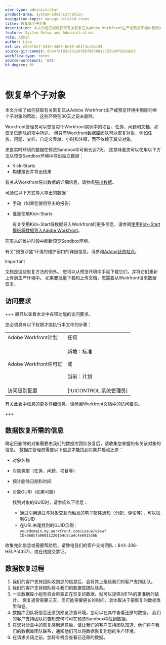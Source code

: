 ```yaml
---
user-type: administrator
product-area: system-administration
navigation-topic: manage-deleted-items
title: 恢复单个子对象
description: 本文介绍了如何获取有关恢复已从Adobe Workfront生产或预览环境中删除的单个子对象的帮助，这些环境在30天之前未删除。
feature: System Setup and Administration
role: Admin
author: Lisa
exl-id: e2e4fbb7-5433-4d88-8e36-d82f4cc8a194
source-git-commit: dc64fef83c2b1e9f8bf9438017155bd47b83ab23
workflow-type: tm+mt
source-wordcount: '641'
ht-degree: 0%

---
```


# 恢复单个子对象

本文介绍了如何获取有关恢复已从Adobe Workfront生产或预览环境中删除的单个子对象的帮助，这些环境在30天之前未删除。

Workfront管理员可以恢复每个Workfront实例中的项目、任务、问题和文档，如[恢复已删除的项](../../../administration-and-setup/manage-workfront/manage-deleted-items/restore-deleted-items.md)中所述。 但只有Workfront数据库团队可以恢复对象，例如任务、问题、文档、自定义表单、小时和注释，而不依赖于其父对象。

来自实时环境的数据在预览Sandbox中可用长达7天。 这意味着您可以使用以下方法从预览Sandbox环境中导出独立数据：

* Kick-Starts
* 构建报告并导出结果

有关从Workfront导出数据的详细信息，请参阅[导出数据](../../../reports-and-dashboards/reports/creating-and-managing-reports/export-data.md)。

可通过以下方式导入导出的数据：

* 手动（如果您使用导出的报告）
* 批量使用Kick-Starts

  有关使用Kick-Start将数据导入Workfront的更多信息，请参阅[使用Kick-Start模板将数据导入Adobe Workfront](../../../administration-and-setup/manage-workfront/using-kick-starts/import-data-via-kickstarts.md)。

在周末的维护时段中刷新预览Sandbox环境。

有关“预览沙盒”环境的维护窗口的详细信息，请参阅[Adobe状态站点](https://status.adobe.com)。

>[!IMPORTANT]
>
>文档是这些恢复方法的例外。 您可以从预览环境中手动下载它们，并将它们重新上传到生产环境中。 如果要批量下载和上传文档，您需要从Workfront请求数据恢复。

## 访问要求

+++ 展开以查看本文中各项功能的访问要求。

您必须具有以下权限才能执行本文中的步骤：

<table style="table-layout:auto"> 
 <col> 
 <col> 
 <tbody> 
  <tr> 
   <td role="rowheader">Adobe Workfront计划</td> 
   <td>任何</td> 
  </tr> 
  <tr> 
  <tr> 
   <td role="rowheader">Adobe Workfront许可证</td> 
   <td><p>新增：标准</p>
       <p>或</p>
       <p>当前：计划</p></td>
  </tr> 
  </tr> 
  <tr> 
   <td role="rowheader">访问级别配置</td> 
   <td>[!UICONTROL 系统管理员]</td>
  </tr> 
 </tbody> 
</table>

有关此表中信息的更多详细信息，请参阅Workfront文档中的[访问要求](/help/quicksilver/administration-and-setup/add-users/access-levels-and-object-permissions/access-level-requirements-in-documentation.md)。

+++

## 数据恢复所需的信息

确定已删除的对象需要由我们的数据库团队恢复后，请收集您掌握的有关该对象的信息。 数据库管理员需要以下信息才能找到对象并启动还原：

* 对象名称
* 对象类型（任务、问题、项目等）
* 预计删除日期和时间
* 对象GUID（如果可能）

  找到对象的GUID时，请参阅以下信息：

   * 通过引用通过与对象交互而触发的电子邮件通知（分配、评论等），可以找到GUID
   * 在URL末尾找到的GUID示例： `yourdomain.my.workfront.com/issue/view?ID=568bfa96011220154c8ca4c4e691556b`

收集完此信息或需要帮助后，请致电我们的客户支持团队：844-306-HELP(4357)，或在线提交票证。

## 数据恢复过程

1. 我们的客户支持团队收到您的信息后，会将其上报给我们的客户支持团队。
1. 我们的客户支持团队将与我们的数据库团队联系。
1. 一旦数据库小组有机会审查正在恢复的数据，就可以提供对ETA的更准确的估计。 恢复通常需要三天，但可能需要更长的时间，具体取决于要恢复的数据类型和卷。
1. 数据库团队将信息还原到预览沙盒环境，您可以在其中查看还原的数据。 我们的客户支持团队将告知您何时可在预览Sandbox中找到数据。
1. 在您对沙盒中的恢复感到满意后，请让我们的客户支持团队知道，他们将与我们的数据库团队联系，通知他们可以将数据恢复到您的生产环境。
1. 在请求关闭之前，您将有机会查看已还原的数据。
